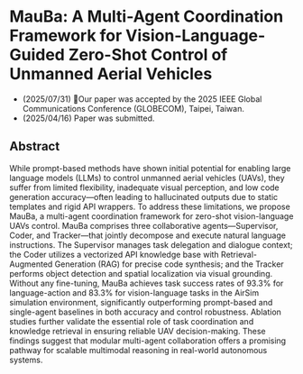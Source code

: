 # MauBa: A Multi-Agent Coordination Framework for Vision-Language-Guided Zero-Shot Control of Unmanned Aerial Vehicles

- (2025/07/31) 🎉Our paper was accepted by the 2025 IEEE Global Communications Conference (GLOBECOM), Taipei, Taiwan.
- (2025/04/16) Paper was submitted.

## Abstract
While prompt-based methods have shown initial
potential for enabling large language models (LLMs) to control
unmanned aerial vehicles (UAVs), they suffer from limited
flexibility, inadequate visual perception, and low code generation accuracy—often leading to hallucinated outputs due to
static templates and rigid API wrappers. To address these
limitations, we propose MauBa, a multi-agent coordination
framework for zero-shot vision-language UAVs control. MauBa
comprises three collaborative agents—Supervisor, Coder, and
Tracker—that jointly decompose and execute natural language
instructions. The Supervisor manages task delegation and dialogue context; the Coder utilizes a vectorized API knowledge
base with Retrieval-Augmented Generation (RAG) for precise
code synthesis; and the Tracker performs object detection and
spatial localization via visual grounding. Without any fine-tuning,
MauBa achieves task success rates of 93.3% for language-action
and 83.3% for vision-language tasks in the AirSim simulation environment, significantly outperforming prompt-based and 
single-agent baselines in both accuracy and control robustness. Ablation
studies further validate the essential role of task coordination and
knowledge retrieval in ensuring reliable UAV decision-making.
These findings suggest that modular multi-agent collaboration
offers a promising pathway for scalable multimodal reasoning
in real-world autonomous systems.

